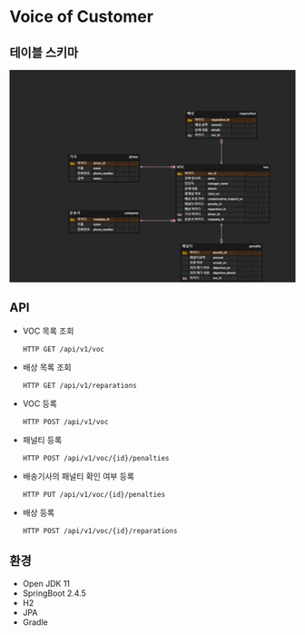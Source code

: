 # Voice of Customer







## 테이블 스키마

![voc](voc.png)



## API

* VOC 목록 조회

  ```
  HTTP GET /api/v1/voc
  ```

* 배상 목록 조회

  ````
  HTTP GET /api/v1/reparations
  ````

* VOC 등록

  ```
  HTTP POST /api/v1/voc
  ```

* 패널티 등록

  ```
  HTTP POST /api/v1/voc/{id}/penalties
  ```

* 배송기사의 패널티 확인 여부 등록

  ```
  HTTP PUT /api/v1/voc/{id}/penalties
  ```
  
* 배상 등록

  ```
  HTTP POST /api/v1/voc/{id}/reparations
  ```

  

## 환경

* Open JDK 11
* SpringBoot 2.4.5
* H2
* JPA
* Gradle
